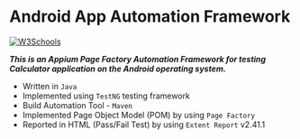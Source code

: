 # Android App Automation Framework

<p>
<a href="https://appium.io/">
<img border="0" alt="W3Schools" src="https://miro.medium.com/max/3900/1*lCV25_POxTr5qEUYujgEDQ.png">
</a>
</p>



***This is an Appium Page Factory Automation Framework for testing Calculator application on the Android operating system.***

* Written in `Java`
* Implemented using `TestNG` testing framework
* Build Automation Tool - `Maven`
* Implemented Page Object Model (POM) by using `Page Factory`
* Reported in HTML (Pass/Fail Test) by using `Extent Report` v2.41.1
